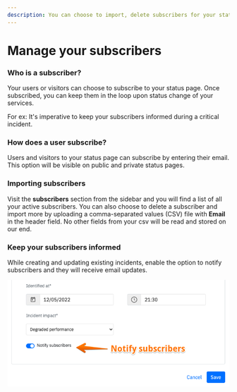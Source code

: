 ```yaml
---
description: You can choose to import, delete subscribers for your status page
---
```


# Manage your subscribers

### Who is a subscriber?

Your users or visitors can choose to subscribe to your status page. Once subscribed, you can keep them in the loop upon status change of your services.&#x20;

For ex: It's imperative to keep your subscribers informed during a critical incident.&#x20;

### How does a user subscribe?

Users and visitors to your status page can subscribe by entering their email. This option will be visible on public and private status pages.

### Importing subscribers

Visit the **subscribers** section from the sidebar and you will find a list of all your active subscribers. You can also choose to delete a subscriber and import more by uploading a comma-separated values (CSV) file with **Email** in the header field. No other fields from your csv will be read and stored on our end.&#x20;

### Keep your subscribers informed

While creating and updating existing incidents, enable the option to notify subscribers and they will receive email updates.&#x20;

![Enable notify subscribers ](<../.gitbook/assets/Image 2022-05-12 16-26-44.png>)

